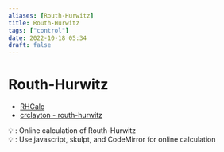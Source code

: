 ```yaml
---
aliases: [Routh-Hurwitz]
title: Routh-Hurwitz
tags: ["control"]
date: 2022-10-18 05:34
draft: false
---
```


# Routh-Hurwitz

- [RHCalc](https://www.muchen.ca/RHCalc/)
- [crclayton - routh-hurwitz](http://crclayton.com/projects/routhhurwitz/index.html)

💡 : Online calculation of Routh-Hurwitz  
💡 : Use javascript, skulpt, and CodeMirror for online calculation  
